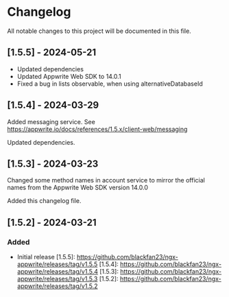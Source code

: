 # Changelog

All notable changes to this project will be documented in this file.

## [1.5.5] - 2024-05-21

- Updated dependencies
- Updated Appwrite Web SDK to 14.0.1
- Fixed a bug in lists observable, when using alternativeDatabaseId

## [1.5.4] - 2024-03-29

Added messaging service. See https://appwrite.io/docs/references/1.5.x/client-web/messaging

Updated dependencies.

## [1.5.3] - 2024-03-23

Changed some method names in account service to mirror the official names from the Appwrite Web SDK version 14.0.0

Added this changelog file.

## [1.5.2] - 2024-03-21

### Added

- Initial release
  [1.5.5]: https://github.com/blackfan23/ngx-appwrite/releases/tag/v1.5.5
  [1.5.4]: https://github.com/blackfan23/ngx-appwrite/releases/tag/v1.5.4
  [1.5.3]: https://github.com/blackfan23/ngx-appwrite/releases/tag/v1.5.3
  [1.5.2]: https://github.com/blackfan23/ngx-appwrite/releases/tag/v1.5.2
